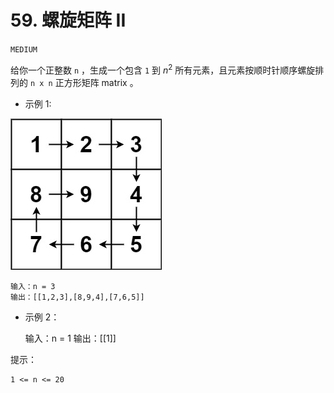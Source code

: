 # 59. 螺旋矩阵 II

`MEDIUM`

给你一个正整数 `n` ，生成一个包含 `1` 到 $n^2$ 所有元素，且元素按顺时针顺序螺旋排列的 `n x n` 正方形矩阵 matrix 。

* 示例 1:

![螺旋矩阵](./spiraln.jpg)

    输入：n = 3
    输出：[[1,2,3],[8,9,4],[7,6,5]]


* 示例 2：

    输入：n = 1
    输出：[[1]]
 

提示：

    1 <= n <= 20

